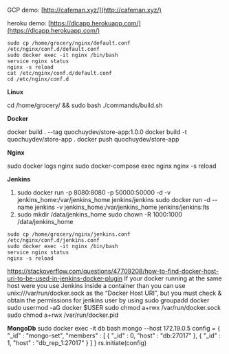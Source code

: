 GCP demo: [http://cafeman.xyz/](http://cafeman.xyz/)

heroku demo: [https://dlcapp.herokuapp.com/](https://dlcapp.herokuapp.com/)

```shell
sudo cp /home/grocery/nginx/default.conf /etc/nginx/conf.d/default.conf
sudo docker exec -it nginx /bin/bash
service nginx status
nginx -s reload
cat /etc/nginx/conf.d/default.conf
cd /etc/nginx/conf.d
```

**Linux**

cd /home/grocery/ && sudo bash ./commands/build.sh

**Docker**

docker build . --tag quochuydev/store-app:1.0.0
docker build -t quochuydev/store-app .
docker push quochuydev/store-app

**Nginx**

sudo docker logs nginx
sudo docker-compose exec nginx nginx -s reload

**Jenkins**

1.  sudo docker run -p 8080:8080 -p 50000:50000 -d -v jenkins_home:/var/jenkins_home jenkins/jenkins
    sudo docker run -d --name jenkins -v jenkins_home:/var/jenkins_home jenkins/jenkins:lts
2.  sudo mkdir /data/jenkins_home
    sudo chown -R 1000:1000 /data/jenkins_home

```shell
sudo cp /home/grocery/nginx/jenkins.conf /etc/nginx/conf.d/jenkins.conf
sudo docker exec -it nginx /bin/bash
service nginx status
nginx -s reload
```

https://stackoverflow.com/questions/47709208/how-to-find-docker-host-uri-to-be-used-in-jenkins-docker-plugin
If your docker running at the same host were you use Jenkins inside a container than you can use unix:///var/run/docker.sock as the “Docker Host URI”, but you must check & obtain the permissions for jenkins user by using
sudo groupadd docker
sudo usermod -aG docker $USER
sudo chmod a+rwx /var/run/docker.sock
sudo chmod a+rwx /var/run/docker.pid

**MongoDb**
sudo docker exec -it db bash
mongo --host 172.19.0.5
config = {
  "_id" : "mongo-set",
  "members" : [
    {
      "_id" : 0,
      "host" : "db:27017"
    },
    {
      "_id" : 1,
      "host" : "db_rep_1:27017"
    }
  ]
}
rs.initiate(config)

